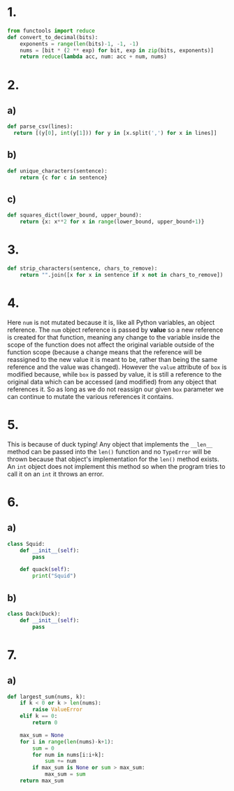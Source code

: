 # 1.

```python
from functools import reduce
def convert_to_decimal(bits):
    exponents = range(len(bits)-1, -1, -1)
    nums = [bit * (2 ** exp) for bit, exp in zip(bits, exponents)]
    return reduce(lambda acc, num: acc + num, nums)
```

# 2.

## a)

```python
def parse_csv(lines):
  return [(y[0], int(y[1])) for y in [x.split(',') for x in lines]]
```

## b)

```python
def unique_characters(sentence):
    return {c for c in sentence}
```

## c)

```python
def squares_dict(lower_bound, upper_bound):
    return {x: x**2 for x in range(lower_bound, upper_bound+1)}
```

# 3.

```python
def strip_characters(sentence, chars_to_remove):
    return "".join([x for x in sentence if x not in chars_to_remove])
```

# 4.

Here `num` is not mutated because it is, like all Python variables, an object
reference. The `num` object reference is passed by **value** so a new reference
is created for that function, meaning any change to the variable inside the
scope of the function does not affect the original variable outside of the
function scope (because a change means that the reference will be reassigned to
the new value it is meant to be, rather than being the same reference and the
value was changed). However the `value` attribute of `box` is modified because,
while `box` is passed by value, it is still a reference to the original data
which can be accessed (and modified) from any object that references it. So as
long as we do not reassign our given `box` parameter we can continue to mutate
the various references it contains.

# 5.

This is because of duck typing! Any object that implements the `__len__` method
can be passed into the `len()` function and no `TypeError` will be thrown
because that object's implementation for the `len()` method exists. An `int`
object does not implement this method so when the program tries to call it on an
`int` it throws an error.

# 6.

## a)

```python
class Squid:
    def __init__(self):
        pass

    def quack(self):
        print("Squid")
```

## b)

```python
class Dack(Duck):
    def __init__(self):
        pass
```

# 7.

## a)

```python
def largest_sum(nums, k):
    if k < 0 or k > len(nums):
        raise ValueError
    elif k == 0:
        return 0

    max_sum = None
    for i in range(len(nums)-k+1):
        sum = 0
        for num in nums[i:i+k]:
            sum += num
        if max_sum is None or sum > max_sum:
            max_sum = sum
    return max_sum
```
